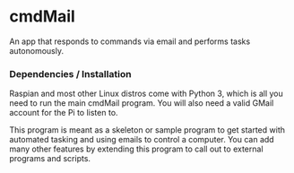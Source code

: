 # cmdMail
An app that responds to commands via email and performs tasks autonomously.

### Dependencies / Installation
Raspian and most other Linux distros come with Python 3, which is all you need to run the main cmdMail program.
You will also need a valid GMail account for the Pi to listen to.

This program is meant as a skeleton or sample program to get started with automated tasking and using emails to control a computer.
You can add many other features by extending this program to call out to external programs and scripts.
